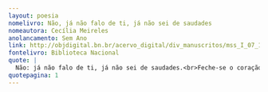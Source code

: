 ```yaml
---
layout: poesia
nomelivro: Não, já não falo de ti, já não sei de saudades
nomeautora: Cecília Meireles
anolancamento: Sem Ano
link: http://objdigital.bn.br/acervo_digital/div_manuscritos/mss_I_07_12_033A_n37/mss_I_07_12_033A_n37.pdf
fontelivro: Biblioteca Nacional
quote: |
  Não: já não falo de ti, já não sei de saudades.<br>Feche-se o coração como um livro, cheio de imagens,<br>de palavras adormecidas, em altas prateleiras,<br>até que o pó desfaça o pobre desespero sem força,<br>que um dia, pode ser, parece tão terrível.
quotepagina: 1
---
```

